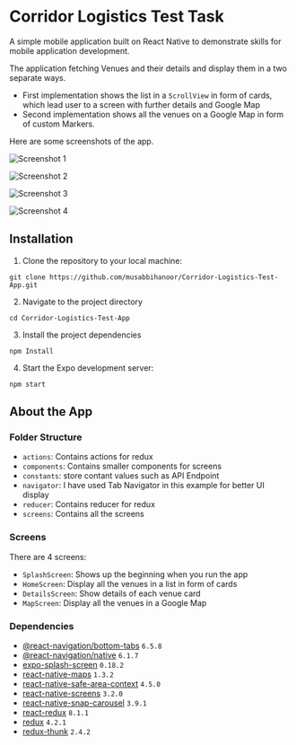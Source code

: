 
# Corridor Logistics Test Task

A simple mobile application built on React Native to demonstrate skills for mobile application development.

The application fetching Venues and their details and display them in a two separate ways.

- First implementation shows the list in a `ScrollView` in form of cards, which lead user to a screen with further details and Google Map
- Second implementation shows all the venues on a Google Map in form of custom Markers.

Here are some screenshots of the app.



![Screenshot 1](https://i.ibb.co/9hP18Pq/Screenshot-2023-07-07-162114.png)

![Screenshot 2](https://i.ibb.co/vk7DP7z/Screenshot-2023-07-07-162227.png)

![Screenshot 3](https://i.ibb.co/X42rzcH/Screenshot-2023-07-07-162247.png)

![Screenshot 4](https://i.ibb.co/B4X4pZT/Screenshot-2023-07-07-162308.png)


## Installation

1. Clone the repository to your local machine:

```shell
git clone https://github.com/musabbihanoor/Corridor-Logistics-Test-App.git
```

2. Navigate to the project directory

```shell
cd Corridor-Logistics-Test-App
```

3. Install the project dependencies

```shell
npm Install
```

4. Start the Expo development server:

```shell
npm start
```

## About the App

### Folder Structure
- `actions`: Contains actions for redux
- `components`: Contains smaller components for screens
- `constants`: store contant values such as API Endpoint
- `navigator`: I have used Tab Navigator in this example for better UI display
- `reducer`: Contains reducer for redux
- `screens`: Contains all the screens

### Screens 
There are 4 screens:

- `SplashScreen`: Shows up the beginning when you run the app
- `HomeScreen`: Display all the venues in a list in form of cards
- `DetailsScreen`: Show details of each venue card
- `MapScreen`: Display all the venues in a Google Map

### Dependencies
- [@react-navigation/bottom-tabs](https://github.com/react-native-community/react-native-side-menu) `6.5.8`
- [@react-navigation/native](https://www.npmjs.com/package/@fortawesome/react-native-fontawesome) `6.1.7`
- [expo-splash-screen](https://www.npmjs.com/package/@fortawesome/react-native-fontawesome) `0.18.2`
- [react-native-maps](https://www.npmjs.com/package/@fortawesome/react-native-fontawesome) `1.3.2`
- [react-native-safe-area-context](https://www.npmjs.com/package/@fortawesome/react-native-fontawesome) `4.5.0`
- [react-native-screens](https://www.npmjs.com/package/@fortawesome/react-native-fontawesome) `3.2.0`
- [react-native-snap-carousel](https://www.npmjs.com/package/@fortawesome/react-native-fontawesome) `3.9.1`
- [react-redux](https://www.npmjs.com/package/@fortawesome/react-native-fontawesome) `8.1.1`
- [redux](https://www.npmjs.com/package/@fortawesome/react-native-fontawesome) `4.2.1`
- [redux-thunk](https://www.npmjs.com/package/@fortawesome/react-native-fontawesome) `2.4.2`
